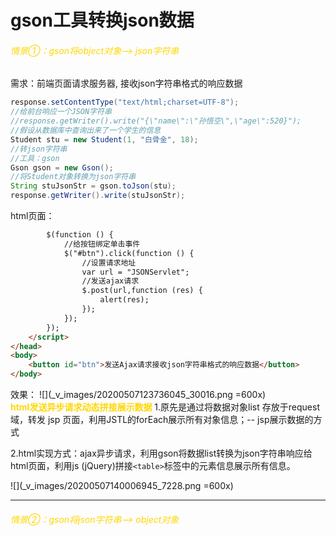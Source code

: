 # gson工具转换json数据
###### <font color=gold>情景①：gson将object对象--> json字符串</font>
需求：前端页面请求服务器, 接收json字符串格式的响应数据
```java
response.setContentType("text/html;charset=UTF-8");
//给前台响应一个JSON字符串
//response.getWriter().write("{\"name\":\"孙悟空\",\"age\":520}");
//假设从数据库中查询出来了一个学生的信息
Student stu = new Student(1, "白骨金", 18);
//转json字符串
//工具：gson
Gson gson = new Gson();
//将Student对象转换为json字符串
String stuJsonStr = gson.toJson(stu);
response.getWriter().write(stuJsonStr);
```
html页面：
```html
        $(function () {
            //给按钮绑定单击事件
            $("#btn").click(function () {
                //设置请求地址
                var url = "JSONServlet";
                //发送ajax请求
                $.post(url,function (res) {
                    alert(res);
                });
            });
        });
    </script>
</head>
<body>
    <button id="btn">发送Ajax请求接收json字符串格式的响应数据</button>
</body>
```
效果：
![](_v_images/20200507123736045_30016.png =600x)  
<font color=gold>**html发送异步请求动态拼接展示数据**</font>
1.原先是通过将数据对象list 存放于request域，转发 jsp 页面，利用JSTL的forEach展示所有对象信息；-- jsp展示数据的方式

2.html实现方式：ajax异步请求，利用gson将数据list转换为json字符串响应给html页面，利用js (jQuery)拼接`<table>`标签中的元素信息展示所有信息。

![](_v_images/20200507140006945_7228.png =600x)

***
###### <font color=gold>情景②：gson将json字符串--> object对象</font>
